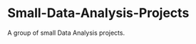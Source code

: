 Small-Data-Analysis-Projects
============================

A group of small Data Analysis projects.

